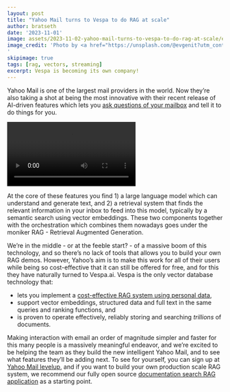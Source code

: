 ```yaml
--- 
layout: post
title: "Yahoo Mail turns to Vespa to do RAG at scale"
author: bratseth
date: '2023-11-01'
image: assets/2023-11-02-yahoo-mail-turns-to-vespa-to-do-rag-at-scale/evgeni-tcherkasski.jpg
image_credit: 'Photo by <a href="https://unsplash.com/@evgenit?utm_content=creditCopyText&utm_medium=referral&utm_source=unsplash">Evgeni Tcherkasski</a> on <a href="https://unsplash.com/photos/red-and-black-bridge-over-water-XBJtNRyZUx4?utm_content=creditCopyText&utm_medium=referral&utm_source=unsplash">Unsplash</a>
'
skipimage: true
tags: [rag, vectors, streaming]
excerpt: Vespa is becoming its own company!
---
```


Yahoo Mail is one of the largest mail providers in the world. Now they’re also taking a shot at being the most 
innovative with their recent release of AI-driven features which lets you 
[ask questions of your mailbox](https://www.fastcompany.com/90945096/yahoo-unveils-an-ai-email-assistant-and-it-works-with-gmail)
and tell it to do things for you.

![Yahoo Mail](/assets/2023-11-02-yahoo-mail-turns-to-vespa-to-do-rag-at-scale/video2.mp4 "image_tooltip")

At the core of these features you find 1) a large language model which can understand and generate text, 
and 2) a retrieval system that finds the relevant information in your inbox to feed into this model, 
typically by a semantic search using vector embeddings. These two components together with the orchestration 
which combines them nowadays goes under the moniker RAG - Retrieval Augmented Generation.

We’re in the middle - or at the feeble start? - of a massive boom of this technology, and so there’s no 
lack of tools that allows you to build your own RAG demos. However, Yahoo’s aim is to make this work for all of 
their users while being so cost-effective that it can still be offered for free, and for this they have 
naturally turned to Vespa.ai. Vespa is the only vector database technology that:

- lets you implement a [cost-effective RAG system using personal data](https://blog.vespa.ai/announcing-vector-streaming-search/),
- support vector embeddings, structured data and full text in the same queries and ranking functions, and
- is proven to operate effectively, reliably storing and searching *trillions* of documents.

Making interaction with email an order of magnitude simpler and faster for this many people is a massively 
meaningful endeavor, and we’re excited to be helping the team as they build the new intelligent Yahoo Mail, 
and to see what features they’ll be adding next. To see for yourself, you can sign up at 
[Yahoo Mail levelup](https://overview.mail.yahoo.com/levelup), 
and if you want to build your own production scale RAG system, we recommend our fully open source 
[documentation search RAG application](https://github.com/vespa-cloud/vespa-documentation-search) as a starting point.
